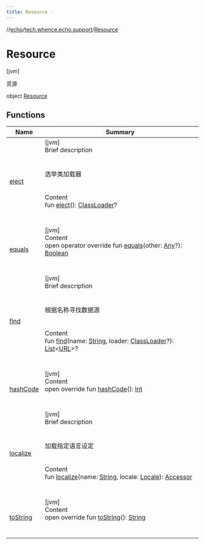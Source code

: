 ```yaml
---
title: Resource -
---
```

//[echo](../../index.md)/[tech.whence.echo.support](../index.md)/[Resource](index.md)



# Resource  
 [jvm] 

资源

object [Resource](index.md)   


## Functions  
  
|  Name|  Summary| 
|---|---|
| [elect](elect.md)| [jvm]  <br>Brief description  <br><br><br>选举类加载器<br><br>  <br>Content  <br>fun [elect](elect.md)(): [ClassLoader](https://docs.oracle.com/javase/8/docs/api/java/lang/ClassLoader.html)?  <br><br><br>
| [equals](../../tech.whence.echo.webclient.response.exception/-response-unrecognized-exception/index.md#kotlin/Any/equals/#kotlin.Any?/PointingToDeclaration/)| [jvm]  <br>Content  <br>open operator override fun [equals](../../tech.whence.echo.webclient.response.exception/-response-unrecognized-exception/index.md#kotlin/Any/equals/#kotlin.Any?/PointingToDeclaration/)(other: [Any](https://kotlinlang.org/api/latest/jvm/stdlib/kotlin/-any/index.html)?): [Boolean](https://kotlinlang.org/api/latest/jvm/stdlib/kotlin/-boolean/index.html)  <br><br><br>
| [find](find.md)| [jvm]  <br>Brief description  <br><br><br>根据名称寻找数据源<br><br>  <br>Content  <br>fun [find](find.md)(name: [String](https://kotlinlang.org/api/latest/jvm/stdlib/kotlin/-string/index.html), loader: [ClassLoader](https://docs.oracle.com/javase/8/docs/api/java/lang/ClassLoader.html)?): [List](https://kotlinlang.org/api/latest/jvm/stdlib/kotlin.collections/-list/index.html)<[URL](https://docs.oracle.com/javase/8/docs/api/java/net/URL.html)>?  <br><br><br>
| [hashCode](../../tech.whence.echo.webclient.response.exception/-response-unrecognized-exception/index.md#kotlin/Any/hashCode/#/PointingToDeclaration/)| [jvm]  <br>Content  <br>open override fun [hashCode](../../tech.whence.echo.webclient.response.exception/-response-unrecognized-exception/index.md#kotlin/Any/hashCode/#/PointingToDeclaration/)(): [Int](https://kotlinlang.org/api/latest/jvm/stdlib/kotlin/-int/index.html)  <br><br><br>
| [localize](localize.md)| [jvm]  <br>Brief description  <br><br><br>加载指定语言设定<br><br>  <br>Content  <br>fun [localize](localize.md)(name: [String](https://kotlinlang.org/api/latest/jvm/stdlib/kotlin/-string/index.html), locale: [Locale](https://docs.oracle.com/javase/8/docs/api/java/util/Locale.html)): [Accessor](../../tech.whence.echo.container.accessor/-accessor/index.md)  <br><br><br>
| [toString](../../tech.whence.echo.webclient.response.exception/-response-unrecognized-exception/index.md#kotlin/Any/toString/#/PointingToDeclaration/)| [jvm]  <br>Content  <br>open override fun [toString](../../tech.whence.echo.webclient.response.exception/-response-unrecognized-exception/index.md#kotlin/Any/toString/#/PointingToDeclaration/)(): [String](https://kotlinlang.org/api/latest/jvm/stdlib/kotlin/-string/index.html)  <br><br><br>

